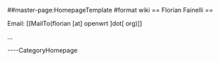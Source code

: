 \#\#master-page:HomepageTemplate \#format wiki == Florian Fainelli ==

Email: \[\[MailTo(florian \[at\] openwrt \]dot\[ org)\]\]

...

----CategoryHomepage
